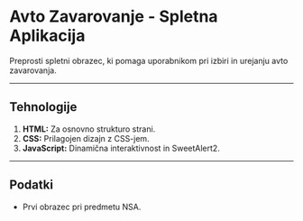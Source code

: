 # Avto Zavarovanje - Spletna Aplikacija

Preprosti spletni obrazec, ki pomaga uporabnikom pri izbiri in urejanju avto zavarovanja.

---

## Tehnologije

1. **HTML:** Za osnovno strukturo strani.
2. **CSS:** Prilagojen dizajn z CSS-jem.
3. **JavaScript:** Dinamična interaktivnost in SweetAlert2.

---

## Podatki

- Prvi obrazec pri predmetu NSA.


